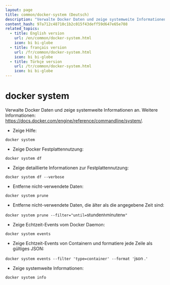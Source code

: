```yaml
---
layout: page
title: common/docker-system (Deutsch)
description: "Verwalte Docker Daten und zeige systemweite Informationen an."
content_hash: 97a712c48710c1b2c015f43deff59d647e65e708
related_topics:
  - title: English version
    url: /en/common/docker-system.html
    icon: bi bi-globe
  - title: français version
    url: /fr/common/docker-system.html
    icon: bi bi-globe
  - title: Türkçe version
    url: /tr/common/docker-system.html
    icon: bi bi-globe
---
```

# docker system

Verwalte Docker Daten und zeige systemweite Informationen an.
Weitere Informationen: <https://docs.docker.com/engine/reference/commandline/system/>.

- Zeige Hilfe:

`docker system`

- Zeige Docker Festplattennutzung:

`docker system df`

- Zeige detaillierte Informationen zur Festplattennutzung:

`docker system df --verbose`

- Entferne nicht-verwendete Daten:

`docker system prune`

- Entferne nicht-verwendete Daten, die älter als die angegebene Zeit sind:

`docker system prune --filter="until=`<span class="tldr-var badge badge-pill bg-dark-lm bg-white-dm text-white-lm text-dark-dm font-weight-bold">stunden</span>`h`<span class="tldr-var badge badge-pill bg-dark-lm bg-white-dm text-white-lm text-dark-dm font-weight-bold">minuten</span>`m"`

- Zeige Echtzeit-Events vom Docker Daemon:

`docker system events`

- Zeige Echtzeit-Events von Containern und formatiere jede Zeile als gültiges JSON:

`docker system events --filter 'type=container' --format '`<span class="tldr-var badge badge-pill bg-dark-lm bg-white-dm text-white-lm text-dark-dm font-weight-bold">json .</span>`'`

- Zeige systemweite Informationen:

`docker system info`
